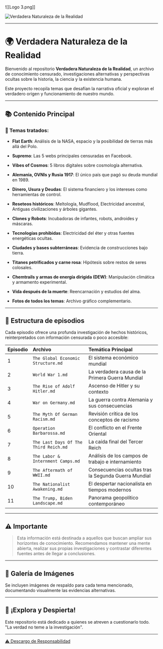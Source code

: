 
![[Logo 3.png]]

![Verdadera Naturaleza de la Realidad](https://github.com/je7remy/verdadera-naturaleza-de-la-realidad/raw/main/Images/Logo%203.png)

---

# 🌍 Verdadera Naturaleza de la Realidad

Bienvenido al repositorio **Verdadera Naturaleza de la Realidad**, un archivo de conocimiento censurado, investigaciones alternativas y perspectivas ocultas sobre la historia, la ciencia y la existencia humana.

Este proyecto recopila temas que desafían la narrativa oficial y exploran el verdadero origen y funcionamiento de nuestro mundo.

---

## 📚 Contenido Principal

### 🔵 Temas tratados:

- **Flat Earth**: Análisis de la NASA, espacio y la posibilidad de tierras más allá del Polo.
    
- **Supremo**: Las 5 webs principales censuradas en Facebook.
    
- **Vibes of Cosmos**: 5 libros digitales sobre cosmología alternativa.
    
- **Alemania, OVNIs y Rusia 1917**: El único país que pagó su deuda mundial en 1989.
    
- **Dinero, Usura y Deudas**: El sistema financiero y los intereses como herramientas de control.
    
- **Reseteos históricos**: Meltología, Mudflood, Electricidad ancestral, Antiguas civilizaciones y árboles gigantes.
    
- **Clones y Robots**: Incubadoras de infantes, robots, androides y máscaras.
    
- **Tecnologías prohibidas**: Electricidad del éter y otras fuentes energéticas ocultas.
    
- **Ciudades y bases subterráneas**: Evidencia de construcciones bajo tierra.
    
- **Titanes petrificados y carne rosa**: Hipótesis sobre restos de seres colosales.
    
- **Chemtrails y armas de energía dirigida (DEW)**: Manipulación climática y armamento experimental.
    
- **Vida después de la muerte**: Reencarnación y estudios del alma.
    
- **Fotos de todos los temas**: Archivo gráfico complementario.
    

---

## 📂 Estructura de episodios

Cada episodio ofrece una profunda investigación de hechos históricos, reinterpretados con información censurada o poco accesible:

|Episodio|Archivo|Temática Principal|
|:--|:--|:--|
|1|`The Global Economic Structure.md`|El sistema económico mundial|
|2|`World War 1.md`|La verdadera causa de la Primera Guerra Mundial|
|3|`The Rise of Adolf Hitler.md`|Ascenso de Hitler y su contexto|
|4|`War on Germany.md`|La guerra contra Alemania y sus consecuencias|
|5|`The Myth Of German Racism.md`|Revisión crítica de los conceptos de racismo|
|6|`Operation Barbarossa.md`|El conflicto en el Frente Oriental|
|7|`The Last Days Of The Third Reich.md`|La caída final del Tercer Reich|
|8|`The Labor & Internment Camps.md`|Análisis de los campos de trabajo e internamiento|
|9|`The Aftermath of WWII.md`|Consecuencias ocultas tras la Segunda Guerra Mundial|
|10|`The Nationalist Awakening.md`|El despertar nacionalista en tiempos modernos|
|11|`The Trump, Biden Landscape.md`|Panorama geopolítico contemporáneo|

---

## ⚠️ Importante

> Esta información está destinada a aquellos que buscan ampliar sus horizontes de conocimiento. Recomendamos mantener una mente abierta, realizar sus propias investigaciones y contrastar diferentes fuentes antes de llegar a conclusiones.

---

## 📸 Galería de Imágenes

Se incluyen imágenes de respaldo para cada tema mencionado, documentando visualmente las evidencias alternativas.

---

## 🚀 ¡Explora y Despierta!

Este repositorio está dedicado a quienes se atreven a cuestionarlo todo.  
"La verdad no teme a la investigación".

---

[⚠️ Descargo de Responsabilidad](DISCLAIMER.md)
